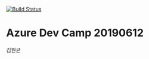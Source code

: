 [![Build Status](https://dev.azure.com/xginny/azure20190612/_apis/build/status/azure20190612-CI?branchName=master)](https://dev.azure.com/xginny/azure20190612/_build/latest?definitionId=1&branchName=master)

# Azure Dev Camp 20190612

김원균
